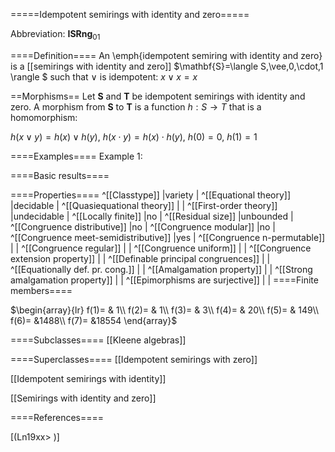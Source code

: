 =====Idempotent semirings with identity and zero=====

Abbreviation: **ISRng**$_{01}$

====Definition====
An \emph{idempotent semiring with identity and zero} is a [[semirings with identity and zero]] $\mathbf{S}=\langle S,\vee,0,\cdot,1
\rangle $ such that 
$\vee$ is idempotent:  $x\vee x=x$

==Morphisms==
Let $\mathbf{S}$ and $\mathbf{T}$ be idempotent semirings with identity and zero. A morphism from $\mathbf{S}$
to $\mathbf{T}$ is a function $h:S\rightarrow T$ that is a homomorphism: 

$h(x\vee y)=h(x)\vee h(y)$, $h(x\cdot y)=h(x)\cdot h(y)$, $h(0)=0$, $h(1)=1$

====Examples====
Example 1: 

====Basic results====

====Properties====
^[[Classtype]]  |variety |
^[[Equational theory]]  |decidable |
^[[Quasiequational theory]]  | |
^[[First-order theory]]  |undecidable |
^[[Locally finite]]  |no |
^[[Residual size]]  |unbounded |
^[[Congruence distributive]]  |no |
^[[Congruence modular]]  |no |
^[[Congruence meet-semidistributive]]  |yes |
^[[Congruence n-permutable]]  | |
^[[Congruence regular]]  | |
^[[Congruence uniform]]  | |
^[[Congruence extension property]]  | |
^[[Definable principal congruences]]  | |
^[[Equationally def. pr. cong.]]  | |
^[[Amalgamation property]]  | |
^[[Strong amalgamation property]]  | |
^[[Epimorphisms are surjective]]  | |
====Finite members====

$\begin{array}{lr}
f(1)= &   1\\
f(2)= &   1\\
f(3)= &   3\\
f(4)= &  20\\
f(5)= & 149\\
f(6)= &1488\\
f(7)= &18554
\end{array}$

====Subclasses====
[[Kleene algebras]] 

====Superclasses====
[[Idempotent semirings with zero]] 

[[Idempotent semirings with identity]] 

[[Semirings with identity and zero]] 


====References====

[(Ln19xx>
)]